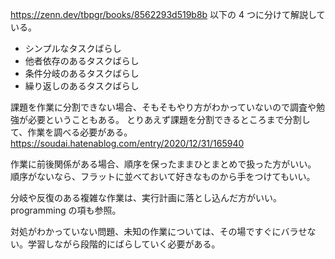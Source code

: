https://zenn.dev/tbpgr/books/8562293d519b8b
以下の 4 つに分けて解説している。

- シンプルなタスクばらし
- 他者依存のあるタスクばらし
- 条件分岐のあるタスクばらし
- 繰り返しのあるタスクばらし

課題を作業に分割できない場合、そもそもやり方がわかっていないので調査や勉強が必要ということもある。
とりあえず課題を分割できるところまで分割して、作業を調べる必要がある。
https://soudai.hatenablog.com/entry/2020/12/31/165940

作業に前後関係がある場合、順序を保ったままひとまとめで扱った方がいい。
順序がないなら、フラットに並べておいて好きなものから手をつけてもいい。

分岐や反復のある複雑な作業は、実行計画に落とし込んだ方がいい。
programming の項も参照。

対処がわかっていない問題、未知の作業については、その場ですぐにバラせない。学習しながら段階的にばらしていく必要がある。
